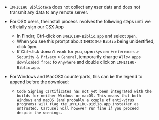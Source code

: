 * `IMHICIHU Biblioteca` does not collect any user data and does not transmit any data to any remote server.
* For OSX users, the install process involves the following steps until we officially sign our OSX App:
    - In Finder, Ctrl-click on `IMHICIHU-Biblio.app` and select `Open`.
    - When you see this prompt about `IMHICIHU-Biblio` being unidentified, click `Open`.
    - If Ctrl-click doesn't work for you, open `System Preferences` > `Security & Privacy` > `General`, temporarily change `Allow apps downloaded from:` to `Anywhere` and double click on `IMHICIHU-Biblio.app`.
    
* For Windows and MacOSX counterparts, this can be the legend to append before the download:
    - ```Code Signing Certificates has not yet been integrated with the builds for neither Windows or macOS. This means that both Windows and macOS (and probably a couple of anti-virus programs) will flag the IMHICIHU-Biblio.app installer as untrusted. Carousel will however run fine if you proceed despite the warnings.```